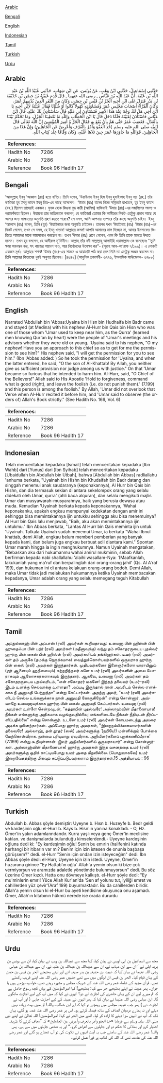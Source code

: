 [Arabic](#arabic)

[Bengali](#bengali)

[English](#english)

[Indonesian](#indonesian)

[Tamil](#tamil)

[Turkish](#turkish)

[Urdu](#urdu)

## Arabic


<div dir="rtl" lang="ar" style={{fontSize:'larger',backgroundColor:'#f8f9fa',padding:20}}>
حَدَّثَنِي إِسْمَاعِيلُ، حَدَّثَنِي ابْنُ وَهْبٍ، عَنْ يُونُسَ، عَنِ ابْنِ شِهَابٍ، حَدَّثَنِي عُبَيْدُ اللَّهِ بْنُ عَبْدِ اللَّهِ بْنِ عُتْبَةَ، أَنَّ عَبْدَ اللَّهِ بْنَ عَبَّاسٍ ـ رضى الله عنهما ـ قَالَ قَدِمَ عُيَيْنَةُ بْنُ حِصْنِ بْنِ حُذَيْفَةَ بْنِ بَدْرٍ فَنَزَلَ عَلَى ابْنِ أَخِيهِ الْحُرِّ بْنِ قَيْسِ بْنِ حِصْنٍ، وَكَانَ مِنَ النَّفَرِ الَّذِينَ يُدْنِيهِمْ عُمَرُ، وَكَانَ الْقُرَّاءُ أَصْحَابَ مَجْلِسِ عُمَرَ وَمُشَاوَرَتِهِ كُهُولاً كَانُوا أَوْ شُبَّانًا فَقَالَ عُيَيْنَةُ لاِبْنِ أَخِيهِ يَا ابْنَ أَخِي هَلْ لَكَ وَجْهٌ عِنْدَ هَذَا الأَمِيرِ فَتَسْتَأْذِنَ لِي عَلَيْهِ قَالَ سَأَسْتَأْذِنُ لَكَ عَلَيْهِ‏.‏ قَالَ ابْنُ عَبَّاسٍ فَاسْتَأْذَنَ لِعُيَيْنَةَ فَلَمَّا دَخَلَ قَالَ يَا ابْنَ الْخَطَّابِ وَاللَّهِ مَا تُعْطِينَا الْجَزْلَ، وَمَا تَحْكُمُ بَيْنَنَا بِالْعَدْلِ‏.‏ فَغَضِبَ عُمَرُ حَتَّى هَمَّ بِأَنْ يَقَعَ بِهِ فَقَالَ الْحُرُّ يَا أَمِيرَ الْمُؤْمِنِينَ إِنَّ اللَّهَ تَعَالَى قَالَ لِنَبِيِّهِ صلى الله عليه وسلم ‏(‏خُذِ الْعَفْوَ وَأْمُرْ بِالْعُرْفِ وَأَعْرِضْ عَنِ الْجَاهِلِينَ‏)‏ وَإِنَّ هَذَا مِنَ الْجَاهِلِينَ‏.‏ فَوَاللَّهِ مَا جَاوَزَهَا عُمَرُ حِينَ تَلاَهَا عَلَيْهِ، وَكَانَ وَقَّافًا عِنْدَ كِتَابِ اللَّهِ‏.‏
</div>
<div style={{backgroundColor:'#f8f9fa',padding:20, marginBottom: 10}}><table> <thead> <tr> <th>References:</th> <th></th> </tr> </thead> <tbody><tr><td>Hadith No</td><td>7286</td></tr><tr><td>Arabic No</td><td>7286</td></tr><tr><td>Reference</td><td>Book 96 Hadith 17</td></tr></tbody></table></div>

## Bengali


<div dir="ltr" lang="bn" style={{fontSize:'larger',backgroundColor:'#f8f9fa',padding:20}}>
‘আবদুল্লাহ্ ইবনু ‘আব্বাস (রাঃ) হতে বর্ণিত। তিনি বলেন, ‘উয়াইনাহ ইবনু হিস্ন ইবনু হুযাইফাহ ইবনু বাদ্র (রহ.) তাঁর ভাতিজা হুর ইবনু কায়স ইবনু হিস্ন-এর কাছে আসলেন। ‘উমার (রাঃ) যাদের নিজে সন্নিকটে রাখতেন, হুর ইবনু কায়স (রহ.) ছিলেন তাদেরই একজন। যুবক হোক কিঙবা বৃদ্ধ কারী (আলিম) ব্যক্তিরাই ‘উমার (রাঃ)-এর মজলিসের সদস্য ও পরামর্শদাতা ছিলেন। উয়ায়না তার ভাতিজাকে বললেন, হে ভাতিজা! তোমার কি আমীরের নিকট এতটুকু প্রভাব আছে যে আমার জন্য সাক্ষাতের অনুমতি গ্রহণ করতে পারবে? সে বলল, আমি আপনার ব্যাপারে তাঁর কাছে অনুমতি চাইব। ইবনু ‘আব্বাস (রাঃ) বলেন, তিনি (হুর) ‘উয়াইনাহর জন্য অনুমতি চাইলেন। তারপর যখন ‘উয়াইনাহ (রাঃ) ‘উমার (রাঃ)-এর নিকট গেলেন, তখন সে বলল, হে ইবনু খাত্তাব! আল্লাহর কসম! আপনি আমাদের মাল দিচ্ছেন না, আবার ইনসাফের ভিত্তিতে আমাদের মাঝে ফায়সালাও করছেন না। তখন ‘উমার (রাঃ) রেগে গেলেন, এমন কি তিনি তাকে মারতে উদ্যত হলেন। তখন হুর বললেন, হে আমীরুল মু’মিনীন। আল্লাহ্ তাঁর নবী সাল্লাল্লাহু আলাইহি ওয়াসাল্লাম-কে বলেছেনঃ ‘‘তুমি ক্ষমা অবলম্বন কর, সৎ কাজের আদেশ দাও, আর নির্বোধদের উপেক্ষা কর’’- (সূরাহ আল-আ’রাফ ৭/১৯৯)। এ লোকটি একজন মূর্খ। আল্লাহর শপথ! ‘উমার (রাঃ)-এর সামনে এ আয়াতটি পাঠ করা হলে তিনি তা এতটুকু লঙ্ঘন করলেন না। তিনি আল্লাহর কিতাবের খুবই অনুগত ছিলেন। [৪৬৪২] (আধুনিক প্রকাশনী- ৬৭৭৬, ইসলামিক ফাউন্ডেশন- ৬৭৮৮)
</div>
<div style={{backgroundColor:'#f8f9fa',padding:20, marginBottom: 10}}><table> <thead> <tr> <th>References:</th> <th></th> </tr> </thead> <tbody><tr><td>Hadith No</td><td>7286</td></tr><tr><td>Arabic No</td><td>7286</td></tr><tr><td>Reference</td><td>Book 96 Hadith 17</td></tr></tbody></table></div>

## English


<div dir="ltr" lang="en" style={{fontSize:'larger',backgroundColor:'#f8f9fa',padding:20}}>
Narrated 'Abdullah bin 'Abbas:Uyaina bin Hisn bin Hudhaifa bin Badr came and stayed (at Medina) with his nephew Al-Hurr bin Qais bin Hisn who was one of those whom 'Umar used to keep near him, as the Qurra' (learned men knowing Qur'an by heart) were the people of 'Umar's meetings and his advisors whether they were old or young. 'Uyaina said to his nephew, "O my nephew! Have you an approach to this chief so as to get for me the permission to see him?" His nephew said, "I will get the permission for you to see him." (Ibn 'Abbas added: ) So he took the permission for 'Uyaina, and when the latter entered, he said, "O the son of Al-Khattab! By Allah, you neither give us sufficient provision nor judge among us with justice." On that 'Umar became so furious that he intended to harm him. Al-Hurr, said, "O Chief of the Believers!" Allah said to His Apostle 'Hold to forgiveness, command what is good (right), and leave the foolish (i.e. do not punish them).' (7.199) and this person is among the foolish." By Allah, 'Umar did not overlook that Verse when Al-Hurr recited it before him, and 'Umar said to observe (the orders of) Allah's Book strictly." (See Hadith No. 166, Vol. 6)
</div>
<div style={{backgroundColor:'#f8f9fa',padding:20, marginBottom: 10}}><table> <thead> <tr> <th>References:</th> <th></th> </tr> </thead> <tbody><tr><td>Hadith No</td><td>7286</td></tr><tr><td>Arabic No</td><td>7286</td></tr><tr><td>Reference</td><td>Book 96 Hadith 17</td></tr></tbody></table></div>

## Indonesian


<div dir="ltr" lang="id" style={{fontSize:'larger',backgroundColor:'#f8f9fa',padding:20}}>
Telah menceritakan kepadaku [Ismail] telah menceritakan kepadaku [Ibn Wahb] dari [Yunus] dari [Ibn Syihab] telah menceritakan kepadaku [Ubaidullah bin Abdullah bin Utbah], bahwa [Abdullah bin Abbas] radliallahu 'anhuma berkata, "Uyainah bin Hishn bin Khudaifah bin Badr datang dan singgah menemui anak saudaranya (keponakannya), Al Hurr bin Qais bin Hishn, dan dia termasuk sekian di antara sekelompok orang yang selalu didekati oleh Umar, qurra' (ahli baca alquran), dan selalu mengikuti majlis Umar dan musyawarah-musyarahnya, baik yang berusia dewasa atau muda. Kemudian 'Uyainah berkata kepada keponakannya, 'Wahai keponakanku, apakah engkau mempunyai kedekatan dengan amir ini sehingga bisa memintakannya ijin untukku sehingga aku bisa menemuinya? Al Hurr bin Qais lalu menjawab, "Baik, aku akan memintakannya ijin untukmu." Ibn Abbas berkata, "Lantas Al Hurr bin Qais meminta ijin untuk 'Uyainah. Tatkala Uyainah sudah menemui Umar, ia berkata "Wahai Ibnul khattab, demi Allah, engkau belum memberi pemberian yang banyak kepada kami, dan belum juga engkau berbuat adil diantara kami." Spontan Umar marah hingga ia ingin menghukumnya. Namun Uyainah mengatakan, "Bebaskan aku dari hukumanmu wahai amirul mukminin, sebab Allah berfirman kepada nabi shallallahu 'alaihi wasallam-Nya: '(Maafkanlah, lakukanlah yang ma'ruf dan berpalinglah dari orang-orang jahil' (Qs. Al A'raf 199), dan hukuman ini di antara kelakuan orang-orang bodoh. Demi Allah, maka Umar tidak jadi melakukan hukumannya ketika Uyainah membacakan kepadanya, Umar adalah orang yang selalu memegang teguh Kitabullah
</div>
<div style={{backgroundColor:'#f8f9fa',padding:20, marginBottom: 10}}><table> <thead> <tr> <th>References:</th> <th></th> </tr> </thead> <tbody><tr><td>Hadith No</td><td>7286</td></tr><tr><td>Arabic No</td><td>7286</td></tr><tr><td>Reference</td><td>Book 96 Hadith 17</td></tr></tbody></table></div>

## Tamil


<div dir="ltr" lang="ta" style={{fontSize:'larger',backgroundColor:'#f8f9fa',padding:20}}>
அப்துல்லாஹ் பின் அப்பாஸ் (ரலி) அவர்கள் கூறியதாவது: உயைனா பின் ஹிஸ்ன் பின் ஹுதைஃபா பின் பத்ர் (ரலி) அவர்கள் (மதீனாவுக்கு) வந்து தம் சகோதரருடைய புதல்வர் ஹுர்ரு பின் கைஸ் பின் ஹிஸ்ன் (ரலி) அவர்களிடம் தங்கினார்கள். உமர் (ரலி) அவர்கள் தம் அருகே (தமக்கு நெருக்கமாக) வைத்துக்கொள்பவர்களில் ஒருவராக ஹுர்ரு பின் கைஸ் (ரலி) அவர்கள் இருந்தார்கள். முதியவர்களோ இளைஞர்களோ யாராயினும் (குர் ஆனையும் ஹதீஸையும்) கற்றறிந்தவர் களே உமர் (ரலி) அவர்களின் அவை யோராகவும் ஆலோசகர்களாகவும் இருந்தனர். ஆகவே, உயைனா (ரலி) அவர்கள் தம் சகோதரருடைய புதல்வரிடம், “என் சகோதரர் மகனே! இந்தத் தலைவர் (உமர்-ரலி) இடம் உனக்கு செல்வாக்கு உள்ளதா? அப்படி இருந்தால் நான் அவரிடம் செல்ல எனக்காக நீ அனுமதி பெற்றுத்தா” என்று கேட்டார்கள். அதற்கு அவர், “உமர் (ரலி) அவர்களிடம் செல்ல உங்களுக்காக நான் அனுமதி கோருகிறேன்” என்று சொன்னார். அவ்வாறே உயைனாவுக்காக ஹுர்ரு பின் கைஸ் அனுமதி கேட்டார்கள். உயைனா (ரலி) அவர்கள் உள்ளே சென்றவுடன், “கத்தாபின் புதல்வரே! அல்லாஹ்வின் மீதாணையாக! நீங்கள் எங்களுக்கு அதிகமாக வழங்குவதில்லை; எங்களிடையே நீங்கள் நீதியுடன் தீர்ப்பளிப்பதில்லை” என்று சொன்னார். உடனே உமர் (ரலி) அவர்கள் கோபமடைந்து அவரை அடிக்க முனைந்தார்கள். அப்போது ஹுர்ரு அவர்கள், “இறைநம்பிக்கையாளர்களின் தலைவரே! அல்லாஹ், தன் தூதர் (ஸல்) அவர்களுக்கு ‘(நபியே!) மன்னிக்கும் போக்கை மேற்கொள்வீராக. நன்மை புரியுமாறு ஏவுவீராக. அறிவீனர்களைப் புறக்கணிப்பீராக’ (7:199) என்று கூறியுள்ளான். இவர் அறிவீனர்களில் ஒருவராவார்” என்று சொன்னார்கள். அல்லாஹ்வின் மீதாணையாக! ஹுர்ரு அவர்கள் இந்த வசனத்தை உமர் (ரலி) அவர்களுக்கு ஓதிக் காட்டியபோது உமர் அதை மீறவில்லை. (பொதுவாகவே) உமர் இறைவேதத்திற்கு மிகவும் கட்டுப்படுபவர்களாய் இருந்தார்கள்.15 அத்தியாயம் : 96
</div>
<div style={{backgroundColor:'#f8f9fa',padding:20, marginBottom: 10}}><table> <thead> <tr> <th>References:</th> <th></th> </tr> </thead> <tbody><tr><td>Hadith No</td><td>7286</td></tr><tr><td>Arabic No</td><td>7286</td></tr><tr><td>Reference</td><td>Book 96 Hadith 17</td></tr></tbody></table></div>

## Turkish


<div dir="ltr" lang="tr" style={{fontSize:'larger',backgroundColor:'#f8f9fa',padding:20}}>
Abdullah b. Abbas şöyle demiştir: Uyeyne b. Hısn b. Huzeyfe b. Bedr geldi ve kardeşinin oğlu el-Hurr b. Kays b. Hisn'ın yanına konakladı. - O, Hz. Ömer'in yakın adamlarındandır. Kurra yaşlı veya genç Ömer'in meclisine katılan. ve danişmalarda bulunduğu kimselerdendi.- Uyeyne kardeşinin oğluna dedi ki: "Ey kardeşimin oğlu! Senin bu emırin (halifenin) katında herhangi bir itibarın var mı? Benim için izin istesen de onunla başbaşa görüşsem?" dedi. el-Hurr "Senin için ondan izin isteyeceğim" dedi. İbn Abbas şöyle dedi: el-Hurr, Uyeyne için izin istedi. Uyeyne, Ömer'in huzuruna girince "Ey Hattab'ın oğlu' Allah'a yemin olsun ki bize çok vermiyorsun ve aramızda adaletle yönetimde bulunmuyorsun" dedi. Bu söz üzerine Ömer kızdı. Hatta onu dövmeye kalkıştı. el-Hurr şöyle dedi: "Ey mu'minlerin emıri! Yüce Allah Kur'an'da 'Sen af yolunu tut, iyiliği emret ve cahillerden yüz çevir'(Araf 199) buyurmaktadır. Bu da cahillerden biridir. Allah'a yemin olsun ki el-Hurr bu ayeti kendisine okuyunca onu aşamadı. Ömer, Allah'ın kitabının hükmü nerede ise orada dururdu
</div>
<div style={{backgroundColor:'#f8f9fa',padding:20, marginBottom: 10}}><table> <thead> <tr> <th>References:</th> <th></th> </tr> </thead> <tbody><tr><td>Hadith No</td><td>7286</td></tr><tr><td>Arabic No</td><td>7286</td></tr><tr><td>Reference</td><td>Book 96 Hadith 17</td></tr></tbody></table></div>

## Urdu


<div dir="rtl" lang="ur" style={{fontSize:'larger',backgroundColor:'#f8f9fa',padding:20}}>
مجھ سے اسماعیل بن ابی اویس نے بیان کیا، کہا مجھ سے عبداللہ بن وہب نے بیان کیا، ان سے یونس بن یزید ایلی نے ‘ ان سے ابن شہاب نے، ان سے عبیداللہ بن عبداللہ بن عتبہ نے، ان سے عبداللہ بن عباس رضی اللہ عنہما نے بیان کیا کہ عیینہ بن حذیفہ بن بدر مدینہ آئے اور اپنے بھتیجے الحر بن قیس بن حصن کے یہاں قیام کیا۔ الحر بن قیس ان لوگوں میں سے تھے جنہیں عمر رضی اللہ عنہ اپنے قریب رکھتے تھے۔ قرآن مجید کے علماء عمر رضی اللہ عنہ کے شریک مجلس و مشورہ رہتے تھے، خواہ وہ بوڑھے ہوں یا جوان۔ پھر عیینہ نے اپنے بھتیجے حر سے کہا: بھتیجے! کیا امیرالمؤمنین کے یہاں کچھ رسوخ حاصل ہے کہ تم میرے لیے ان کے یہاں حاضری کی اجازت لے دو؟ انہوں نے کہا کہ میں آپ کے لیے اجازت مانگوں گا۔ ابن عباس رضی اللہ عنہما نے بیان کیا کہ پھر انہوں نے عیینہ کے لیے اجازت چاہی ( اور آپ نے اجازت دی ) پھر جب عیینہ مجلس میں پہنچے تو کہا کہ اے ابن خطاب، واللہ! تم ہمیں بہت زیادہ نہیں دیتے اور نہ ہمارے درمیان انصاف کے ساتھ فیصلہ کرتے ہو۔ اس پر عمر رضی اللہ عنہ غصہ ہو گئے، یہاں تک کہ آپ نے انہیں سزا دینے کا ارادہ کر لیا۔ اتنے میں الحر نے کہا: امیرالمؤمنین! اللہ تعالیٰ نے اپنے نبی صلی اللہ علیہ وسلم سے فرمایا «خذ العفو وأمر بالعرف وأعرض عن الجاهلين‏» کہ ”معاف کرنے کا طریقہ اختیار کرو اور بھلائی کا حکم دو اور جاہلوں سے اعراض کرو۔“ اور یہ شخص جاہلوں میں سے ہے۔ پس واللہ! عمر رضی اللہ عنہ کے سامنے جب یہ آیت انہوں نے تلاوت کی تو آپ ٹھنڈے ہو گئے اور عمر رضی اللہ عنہ کی عادت تھی کہ اللہ کی کتاب پر فوراً عمل کرتے۔
</div>
<div style={{backgroundColor:'#f8f9fa',padding:20, marginBottom: 10}}><table> <thead> <tr> <th>References:</th> <th></th> </tr> </thead> <tbody><tr><td>Hadith No</td><td>7286</td></tr><tr><td>Arabic No</td><td>7286</td></tr><tr><td>Reference</td><td>Book 96 Hadith 17</td></tr></tbody></table></div>